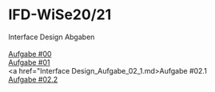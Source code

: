 # IFD-WiSe20/21
Interface Design Abgaben <br><br>
<a href="Interface Design_Aufgabe _00.pdf">Aufgabe #00</a><br>
<a href="Interface Design_Aufgabe_01.pdf">Aufgabe #01 </a><br>
<a href="Interface Design_Aufgabe_02_1.md>Aufgabe #02.1</a><br>
<a href="Interface Design_Aufgabe_02_2.pdf">Aufgabe #02.2</a><br>

